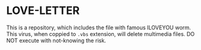 # LOVE-LETTER

This is a repository, which includes the file with famous ILOVEYOU worm. This virus, when coppied to ```.vbs``` extension, will delete multimedia files. DO NOT execute with not-knowing the risk.
